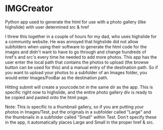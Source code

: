 IMGCreator
==========

Python app used to generate the html for use with a photo gallery (like highslide) with user determined src &amp; href 

I threw this together in a couple of hours for my dad, who uses highslide for a community website. He was annoyed that highslide did not allow subfolders when using their software to generate the html code for the images and didn't want to have to go through and change hundreds of href's and src's every time he needed to add more photos. This app has the user enter the local path that contains the photos to upload (the browse button can be used for this) and a manual entry of the destination path. So if you want to upload your photos to a subfolder of an Images folder, you would enter Images/FooBar as the destination path. 

Hitting submit will create a yourcode.txt in the same dir as the app. This is specific right now to highslide, and the entire photo gallery div is ready to be copied and pasted onto the html page.

Note: This is specific to a thumbnail gallery, so if you are putting your photos in Images/Test, put the originals in a subfolder called "Large" and the thumbnails in a subfolder called "Small" within Test. Don't specify these in the app, it automatically places Large and Small in the proper href &amp; src.

